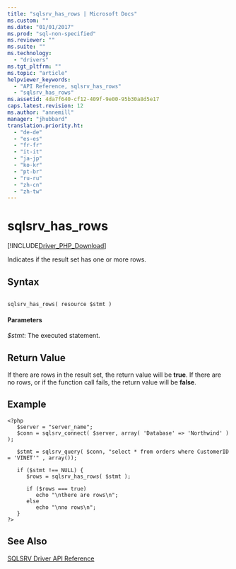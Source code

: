 ```yaml
---
title: "sqlsrv_has_rows | Microsoft Docs"
ms.custom: ""
ms.date: "01/01/2017"
ms.prod: "sql-non-specified"
ms.reviewer: ""
ms.suite: ""
ms.technology: 
  - "drivers"
ms.tgt_pltfrm: ""
ms.topic: "article"
helpviewer_keywords: 
  - "API Reference, sqlsrv_has_rows"
  - "sqlsrv_has_rows"
ms.assetid: 4da7f640-cf12-409f-9e00-95b30a8d5e17
caps.latest.revision: 12
ms.author: "annemill"
manager: "jhubbard"
translation.priority.ht: 
  - "de-de"
  - "es-es"
  - "fr-fr"
  - "it-it"
  - "ja-jp"
  - "ko-kr"
  - "pt-br"
  - "ru-ru"
  - "zh-cn"
  - "zh-tw"
---
```

# sqlsrv_has_rows
[!INCLUDE[Driver_PHP_Download](../../connect/php/includes)]

Indicates if the result set has one or more rows.  
  
## Syntax  
  
```  
  
sqlsrv_has_rows( resource $stmt )  
```  
  
#### Parameters  
*$stmt*: The executed statement.  
  
## Return Value  
If there are rows in the result set, the return value will be **true**. If there are no rows, or if the function call fails, the return value will be **false**.  
  
## Example  
  
```  
<?php  
   $server = "server_name";  
   $conn = sqlsrv_connect( $server, array( 'Database' => 'Northwind' ) );  
  
   $stmt = sqlsrv_query( $conn, "select * from orders where CustomerID = 'VINET'" , array());  
  
   if ($stmt !== NULL) {  
      $rows = sqlsrv_has_rows( $stmt );  
  
      if ($rows === true)  
         echo "\nthere are rows\n";  
      else   
         echo "\nno rows\n";  
   }  
?>  
```  
  
## See Also  
[SQLSRV Driver API Reference](../../connect/php/sqlsrv-driver-api-reference.md)  
  
